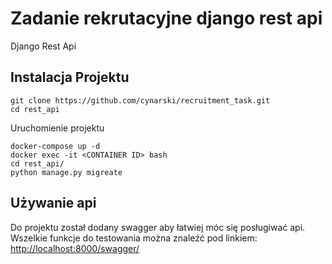 # Zadanie rekrutacyjne django rest api

Django Rest Api

## Instalacja Projektu

```
git clone https://github.com/cynarski/recruitment_task.git
cd rest_api
```

Uruchomienie projektu

```
docker-compose up -d
docker exec -it <CONTAINER ID> bash
cd rest_api/
python manage.py migreate
```

## Używanie api

Do projektu został dodany swagger aby łatwiej móc się posługiwać api. 
Wszelkie funkcje do testowania można znaleźć pod linkiem:
[http://localhost:8000/swagger/](http://localhost:8000/swagger/)